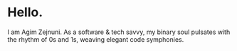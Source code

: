 # Hello.
I am Agim Zejnuni.
As a software & tech savvy, my binary soul pulsates with the rhythm of 0s and 1s, weaving elegant code symphonies.